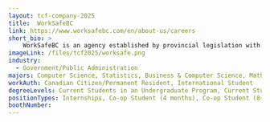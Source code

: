 ```yaml
---
layout: tcf-company-2025
title:  WorkSafeBC
link: https://www.worksafebc.com/en/about-us/careers
short_bio: >
    WorkSafeBC is an agency established by provincial legislation with the mandate to oversee a no-fault insurance system for the workplace.  We are committed to creating a province free from workplace injury or illness.
imageLink: /files/tcf2025/worksafe.png
industry:
  - Government/Public Administration
majors: Computer Science, Statistics, Business & Computer Science, Mathematics, Data Science, Computer Engineering
workAuth: Canadian Citizen/Permanent Resident, International Student
degreeLevels: Current Students in an Undergraduate Program, Current Students in a Masters Program, Current Students in a Phd Program, Graduated with an Undergraduate Degree, Graduated with a Graduate Degree (Masters or Phd)
positionTypes: Internships, Co-op Student (4 months), Co-op Student (8+ months), Full-time
boothNumber: 
---
```


